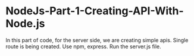 # NodeJs-Part-1-Creating-API-With-Node.js
In this part of code, for the server side, we are creating simple apis. Single route is being created. Use npm, express. Run the server.js file. 
